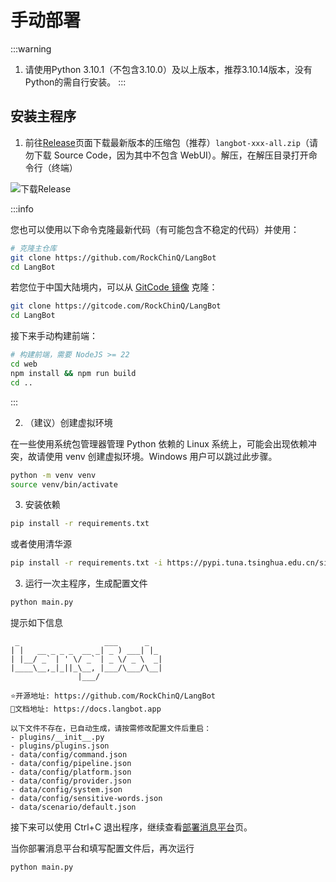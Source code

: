 # 手动部署

:::warning
1. 请使用Python 3.10.1（不包含3.10.0）及以上版本，推荐3.10.14版本，没有Python的需自行安装。
::: 


## 安装主程序

1. 前往[Release](https://github.com/RockChinQ/LangBot/releases)页面下载最新版本的压缩包（推荐）`langbot-xxx-all.zip`（请勿下载 Source Code，因为其中不包含 WebUI）。解压，在解压目录打开命令行（终端）

![下载Release](/assets/image/dl_release.png)

:::info

您也可以使用以下命令克隆最新代码（有可能包含不稳定的代码）并使用：

```bash
# 克隆主仓库
git clone https://github.com/RockChinQ/LangBot
cd LangBot
```

若您位于中国大陆境内，可以从 [GitCode 镜像](https://gitcode.com/RockChinQ/LangBot) 克隆：

```bash
git clone https://gitcode.com/RockChinQ/LangBot
cd LangBot
```

接下来手动构建前端：

```bash
# 构建前端，需要 NodeJS >= 22
cd web
npm install && npm run build
cd ..
```

:::

2. （建议）创建虚拟环境

在一些使用系统包管理器管理 Python 依赖的 Linux 系统上，可能会出现依赖冲突，故请使用 venv 创建虚拟环境。Windows 用户可以跳过此步骤。

```bash
python -m venv venv
source venv/bin/activate
```

3. 安装依赖

```bash
pip install -r requirements.txt
```

或者使用清华源

```bash
pip install -r requirements.txt -i https://pypi.tuna.tsinghua.edu.cn/simple 
```

3. 运行一次主程序，生成配置文件

```bash
python main.py
```

提示如下信息

```
 _                   ___      _   
| |   __ _ _ _  __ _| _ ) ___| |_ 
| |__/ _` | ' \/ _` | _ \/ _ \  _|
|____\__,_|_||_\__, |___/\___/\__|
               |___/              

⭐️开源地址: https://github.com/RockChinQ/LangBot
📖文档地址: https://docs.langbot.app

以下文件不存在，已自动生成，请按需修改配置文件后重启：
- plugins/__init__.py
- plugins/plugins.json
- data/config/command.json
- data/config/pipeline.json
- data/config/platform.json
- data/config/provider.json
- data/config/system.json
- data/config/sensitive-words.json
- data/scenario/default.json
```

接下来可以使用 Ctrl+C 退出程序，继续查看[部署消息平台](/deploy/platforms/readme)页。

当你部署消息平台和填写配置文件后，再次运行
```bash
python main.py
```
